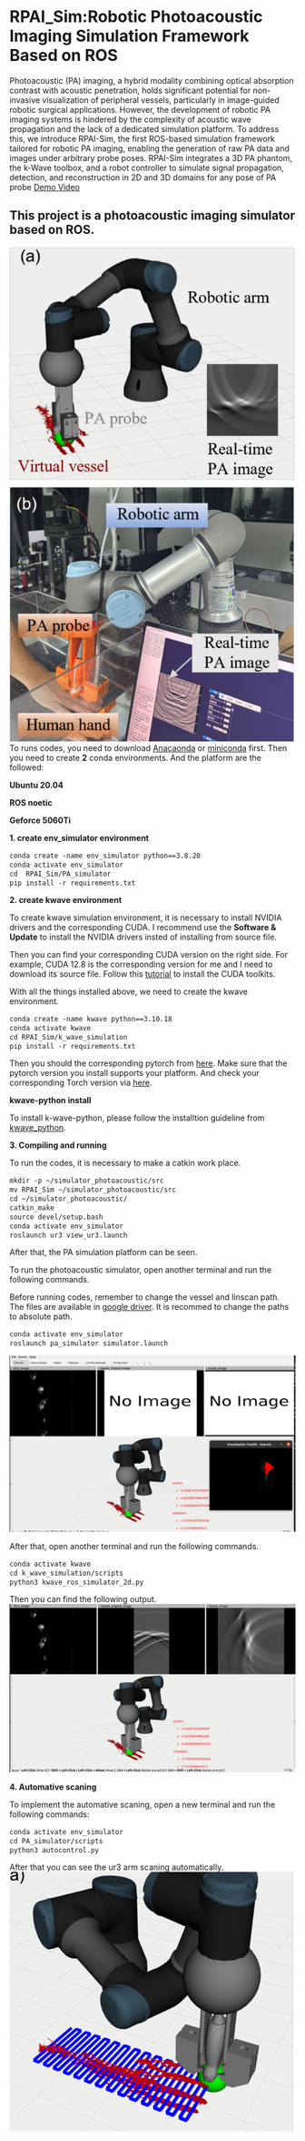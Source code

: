 # RPAI_Sim:Robotic Photoacoustic Imaging Simulation Framework Based on ROS
Photoacoustic (PA) imaging, a hybrid modality
combining optical absorption contrast with acoustic penetration, holds significant potential for non-invasive visualization
of peripheral vessels, particularly in image-guided robotic
surgical applications. However, the development of robotic PA
imaging systems is hindered by the complexity of acoustic wave
propagation and the lack of a dedicated simulation platform.
To address this, we introduce RPAI-Sim, the first ROS-based
simulation framework tailored for robotic PA imaging, enabling
the generation of raw PA data and images under arbitrary
probe poses. RPAI-Sim integrates a 3D PA phantom, the k-Wave
toolbox, and a robot controller to simulate signal propagation,
detection, and reconstruction in 2D and 3D domains for any
pose of PA probe
[Demo Video](https://youtu.be/EEBJCAdPs5M)
## This project is a photoacoustic imaging simulator based on ROS. 
![alt text](image/image-1.png)
To runs codes, you need to download [Anacaonda](https://www.anaconda.com/download) or [miniconda](https://www.anaconda.com/docs/getting-started/miniconda/main) first. Then you need to create **2** conda environments. And the platform are the followed:

**Ubuntu 20.04**

**ROS noetic**

**Geforce 5060Ti**

**1. create env_simulator environment**

```
conda create -name env_simulator python==3.8.20
conda activate env_simulator
cd  RPAI_Sim/PA_simulator
pip install -r requirements.txt
```

**2. create kwave environment**

To create kwave simulation environment, it is necessary to install NVIDIA drivers and the corresponding CUDA. I recommend use the **Software & Update** to install the NVIDIA drivers insted of installing from source file.

Then you can find your corresponding CUDA version on the right side. For example, CUDA 12.8 is the corresponding version for me and I need to download its source file. Follow this [tutorial](https://docs.nvidia.com/cuda/cuda-installation-guide-linux/) to install the CUDA toolkits.

With all the things installed above, we need to create the kwave environment.
```
conda create -name kwave python==3.10.18
conda activate kwave
cd RPAI_Sim/k_wave_simulation
pip install -r requirements.txt
``` 
Then you should the corresponding pytorch from [here](https://pytorch.org/). Make sure that the pytorch version you install supports your platform. And check your corresponding Torch version via [here](https://pytorch.org/get-started/previous-versions/).

**kwave-python install**

To install k-wave-python, please follow the installtion guideline from [kwave_python](https://github.com/waltsims/k-wave-python).

**3. Compiling and running**

To run the codes, it is necessary to make a catkin work place. 
```
mkdir -p ~/simulator_photoacoustic/src
mv RPAI_Sim ~/simulator_photoacoustic/src
cd ~/simulator_photoacoustic/
catkin_make
source devel/setup.bash
conda activate env_simulator
roslaunch ur3 view_ur3.launch
```
After that, the PA simulation platform can be seen. 

To run the photoacoustic simulator, open another terminal and run the following commands.

Before running codes, remember to change the vessel and linscan path. The files are available in [google driver](https://drive.google.com/drive/folders/1lewLWCkyL5CX39tKbKpFGhtOlps3p_w7?dmr=1&ec=wgc-drive-hero-goto). It is recommed to change the paths to absolute path.

```
conda activate env_simulator
roslaunch pa_simulator simulator.launch
```
![alt text](image/image-2.png)

After that, open another terminal and run the following commands.
```
conda activate kwave
cd k_wave_simulation/scripts
python3 kwave_ros_simulator_2d.py
```
Then you can find the following output.
![alt text](image/image-3.png)

**4. Automative scaning**

To implement the automative scaning, open a new terminal and run the following commands:
```
conda activate env_simulator
cd PA_simulator/scripts
python3 autocontrol.py
```
After that you can see the ur3 arm scaning automatically.
![alt text](image/image.png)
